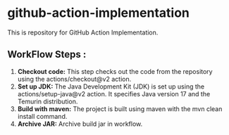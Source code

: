 # github-action-implementation
This is repository for GitHub Action Implementation.

## WorkFlow Steps :
1. **Checkout code:** This step checks out the code from the repository using the actions/checkout@v2 action.
2. **Set up JDK:** The Java Development Kit (JDK) is set up using the actions/setup-java@v2 action. It specifies Java version 17 and the Temurin distribution.
3. **Build with maven:** The project is built using maven with the mvn clean install command.
4. **Archive JAR:** Archive build jar in workflow.

